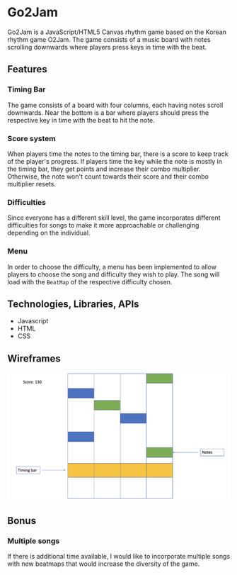 # Go2Jam

Go2Jam is a JavaScript/HTML5 Canvas rhythm game based on the Korean rhythm game O2Jam. The game consists of a music board with notes scrolling downwards where players press keys in time with the beat.

## Features

### Timing Bar
The game consists of a board with four columns, each having notes scroll downwards. Near the bottom is a bar where players should press the respective key in time with the beat to hit the note.

### Score system
When players time the notes to the timing bar, there is a score to keep track of the player's progress. If players time the key while the note is mostly in the timing bar, they get points and increase their combo multiplier. Otherwise, the note won't count towards their score and their combo multiplier resets.

### Difficulties
Since everyone has a different skill level, the game incorporates different difficulties for songs to make it more approachable or challenging depending on the individual.

### Menu
In order to choose the difficulty, a menu has been implemented to allow players to choose the song and difficulty they wish to play. The song will load with the `BeatMap` of the respective difficulty chosen.

## Technologies, Libraries, APIs

- Javascript
- HTML
- CSS

## Wireframes
![screenshot](wireframe.png)

## Bonus

### Multiple songs

If there is additional time available, I would like to incorporate multiple songs with new beatmaps that would increase the diversity of the game.
